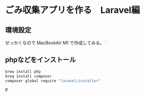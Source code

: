 # ごみ収集アプリを作る　Laravel編

## 環境設定

せっかくなので MacBookAir M1 で作成してみる。
`
## phpなどをインストール

```sh
brew install php
breq install composer
composer global require "laravel/installer"
```

P